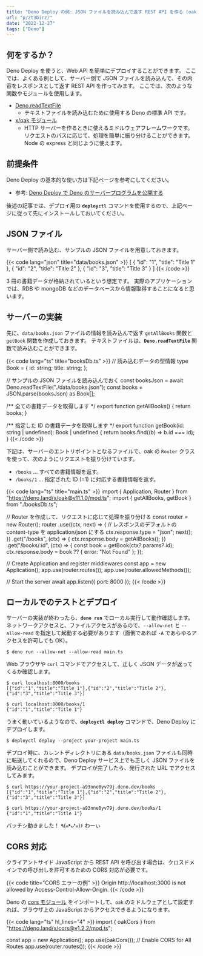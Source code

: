 ```yaml
---
title: "Deno Deploy の例: JSON ファイルを読み込んで返す REST API を作る (oak)"
url: "p/zt3birz/"
date: "2022-12-27"
tags: ["Deno"]
---
```


何をするか？
----

Deno Deploy を使うと、Web API を簡単にデプロイすることができます。
ここでは、よくある例として、サーバー側で JSON ファイルを読み込んで、その内容をレスポンスとして返す REST API を作ってみます。
ここでは、次のような関数やモジュールを使用します。

- [Deno.readTextFile](https://deno.land/api?s=Deno.readTextFile)
  - テキストファイルを読み込むために使用する Deno の標準 API です。
- [x/oak モジュール](https://deno.land/x/oak)
  - HTTP サーバーを作るときに使えるミドルウェアフレームワークです。リクエストのパスに応じて、処理を簡単に振り分けることができます。Node の express と同じように使えます。


前提条件
----

Deno Deploy の基本的な使い方は下記ページを参考にしてください。

- 参考: [Deno Deploy で Deno のサーバープログラムを公開する](/p/phz7fo3/)

後述の記事では、デプロイ用の __`deployctl`__ コマンドを使用するので、上記ページに従って先にインストールしておいてください。


JSON ファイル
----

サーバー側で読み込む、サンプルの JSON ファイルを用意しておきます。

{{< code lang="json" title="data/books.json" >}}
[
  {
    "id": "1",
    "title": "Title 1"
  },
  {
    "id": "2",
    "title": "Title 2"
  },
  {
    "id": "3",
    "title": "Title 3"
  }
]
{{< /code >}}

3 冊の書籍データが格納されているという想定です。
実際のアプリケーションでは、RDB や mongoDB などのデータベースから情報取得することになると思います。


サーバーの実装
----

先に、`data/books.json` ファイルの情報を読み込んで返す `getAllBooks` 関数と `getBook` 関数を作成しておきます。
テキストファイルは、__`Deno.readTextFile`__ 関数で読み込むことができます。

{{< code lang="ts" title="booksDb.ts" >}}
// 読み込むデータの型情報
type Book = {
  id: string;
  title: string;
};

// サンプルの JSON ファイルを読み込んでおく
const booksJson = await Deno.readTextFile("./data/books.json");
const books = JSON.parse(booksJson) as Book[];

/** 全ての書籍データを取得します */
export function getAllBooks() {
  return books;
}

/** 指定した ID の書籍データを取得します */
export function getBook(id: string | undefined): Book | undefined {
  return books.find((b) => b.id === id);
}
{{< /code >}}

下記は、サーバーのエントリポイントとなるファイルで、oak の `Router` クラスを使って、次のようにリクエストを振り分けています。

- `/books` ... すべての書籍情報を返す。
- `/books/1` ... 指定された ID (=1) に対応する書籍情報を返す。

{{< code lang="ts" title="main.ts" >}}
import { Application, Router } from "https://deno.land/x/oak@v11.1.0/mod.ts";
import { getAllBooks, getBook } from "./booksDb.ts";

// Router を作成して、リクエストに応じて処理を振り分ける
const router = new Router();
router
  .use((ctx, next) => {
    // レスポンスのデフォルトの content-type を application/json にする
    ctx.response.type = "json";
    next();
  })
  .get("/books", (ctx) => {
    ctx.response.body = getAllBooks();
  })
  .get("/books/:id", (ctx) => {
    const book = getBook(ctx?.params?.id);
    ctx.response.body = book ?? { error: "Not Found" };
  });

// Create Application and register middlewares
const app = new Application();
app.use(router.routes());
app.use(router.allowedMethods());

// Start the server
await app.listen({ port: 8000 });
{{< /code >}}


ローカルでのテストとデプロイ
----

サーバーの実装が終わったら、__`deno run`__ でローカル実行して動作確認します。
ネットワークアクセスと、ファイルアクセスがあるので、`--allow-net` と `--allow-read` を指定して起動する必要があります（面倒であれば `-A` であらゆるアクセスを許可しても OK）。

```console
$ deno run --allow-net --allow-read main.ts
```

Web ブラウザや `curl` コマンドでアクセスして、正しく JSON データが返ってくるか確認します。

```console
$ curl localhost:8000/books
[{"id":"1","title":"Title 1"},{"id":"2","title":"Title 2"},{"id":"3","title":"Title 3"}]

$ curl localhost:8000/books/1
{"id":"1","title":"Title 1"}
```

うまく動いているようなので、__`deployctl deploy`__ コマンドで、Deno Deploy にデプロイします。

```console
$ deployctl deploy --project your-project main.ts
```

デプロイ時に、カレントディレクトリにある `data/books.json` ファイルも同時に転送してくれるので、Deno Deploy サービス上でも正しく JSON ファイルを読み込むことができます。
デプロイが完了したら、発行された URL でアクセスしてみます。

```console
$ curl https://your-project-a93nne0yv79j.deno.dev/books
[{"id":"1","title":"Title 1"},{"id":"2","title":"Title 2"},{"id":"3","title":"Title 3"}]

$ curl https://your-project-a93nne0yv79j.deno.dev/books/1
{"id":"1","title":"Title 1"}
```

バッチシ動きました！ ٩(๑❛ᴗ❛๑)۶ わーぃ


CORS 対応
----

クライアントサイド JavaScript から REST API を呼び出す場合は、クロスドメインでの呼び出しを許可するための CORS 対応が必要です。

{{< code title="CORS エラーの例" >}}
Origin http://localhost:3000 is not allowed by Access-Control-Allow-Origin.
{{< /code >}}

Deno の [cors モジュール](https://deno.land/x/cors) をインポートして、`oak` のミドルウェアとして設定すれば、ブラウザ上の JavaScript からアクセスできるようになります。

{{< code lang="ts" hl_lines="4" >}}
import { oakCors } from "https://deno.land/x/cors@v1.2.2/mod.ts";

const app = new Application();
app.use(oakCors()); // Enable CORS for All Routes
app.use(router.routes());
{{< /code >}}


